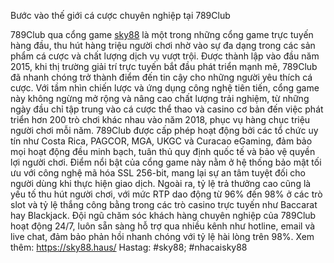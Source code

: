 Bước vào thế giới cá cược chuyên nghiệp tại 789Club

789Club qua cổng game [sky88](https://sky88.haus/) là một trong những cổng game trực tuyến hàng đầu, thu hút hàng triệu người chơi nhờ vào sự đa dạng trong các sản phẩm cá cược và chất lượng dịch vụ vượt trội. Được thành lập vào đầu năm 2015, khi thị trường giải trí trực tuyến bắt đầu phát triển mạnh mẽ, 789Club đã nhanh chóng trở thành điểm đến tin cậy cho những người yêu thích cá cược. Với tầm nhìn chiến lược và ứng dụng công nghệ tiên tiến, cổng game này không ngừng mở rộng và nâng cao chất lượng trải nghiệm, từ những ngày đầu chỉ tập trung vào cá cược thể thao và casino cơ bản đến việc phát triển hơn 200 trò chơi khác nhau vào năm 2018, phục vụ hàng chục triệu người chơi mỗi năm.
789Club được cấp phép hoạt động bởi các tổ chức uy tín như Costa Rica, PAGCOR, MGA, UKGC và Curacao eGaming, đảm bảo mọi hoạt động đều minh bạch, tuân thủ quy định quốc tế và bảo vệ quyền lợi người chơi. Điểm nổi bật của cổng game này nằm ở hệ thống bảo mật tối ưu với công nghệ mã hóa SSL 256-bit, mang lại sự an tâm tuyệt đối cho người dùng khi thực hiện giao dịch. Ngoài ra, tỷ lệ trả thưởng cao cũng là yếu tố thu hút người chơi, với mức RTP dao động từ 96% đến 98% ở các trò slot và tỷ lệ thắng công bằng trong các trò casino trực tuyến như Baccarat hay Blackjack. Đội ngũ chăm sóc khách hàng chuyên nghiệp của 789Club hoạt động 24/7, luôn sẵn sàng hỗ trợ qua nhiều kênh như hotline, email và live chat, đảm bảo phản hồi nhanh chóng với tỷ lệ hài lòng trên 98%.
Xem thêm: https://sky88.haus/
Hastag: #sky88; #nhacaisky88

